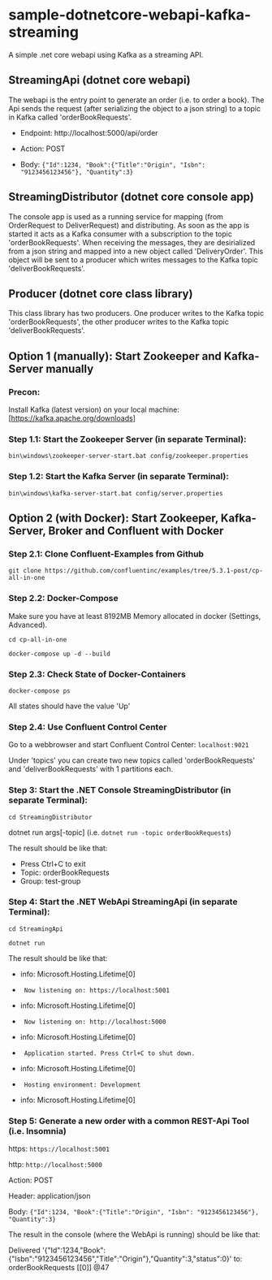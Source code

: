# sample-dotnetcore-webapi-kafka-streaming
A simple .net core webapi using Kafka as a streaming API.

## StreamingApi (dotnet core webapi)
The webapi is the entry point to generate an order (i.e. to order a book). The Api sends the request (after serializing the object to a json string) to a topic in Kafka called 'orderBookRequests'.

- Endpoint: http://localhost:5000/api/order

- Action: POST

- Body: ``` {"Id":1234, "Book":{"Title":"Origin", "Isbn": "9123456123456"}, "Quantity":3} ```

## StreamingDistributor (dotnet core console app)
The console app is used as a running service for mapping (from OrderRequest to DeliverRequest) and distributing. As soon as the app is started it acts as a Kafka consumer with a subscription to the topic 'orderBookRequests'. When receiving the messages, they are desirialized from a json string and mapped into a new object called 'DeliveryOrder'. This object will be sent to a producer which writes messages to the Kafka topic 'deliverBookRequests'.

## Producer (dotnet core class library)
This class library has two producers. One producer writes to the Kafka topic 'orderBookRequests', the other producer writes to the Kafka topic 'deliverBookRequests'.

## Option 1 (manually): Start Zookeeper and Kafka-Server manually

### Precon:
Install Kafka (latest version) on your local machine: [https://kafka.apache.org/downloads]

### Step 1.1: Start the Zookeeper Server (in separate Terminal):
```bin\windows\zookeeper-server-start.bat config/zookeeper.properties```

### Step 1.2: Start the Kafka Server (in separate Terminal):
```bin\windows\kafka-server-start.bat config/server.properties```

## Option 2 (with Docker): Start Zookeeper, Kafka-Server, Broker and Confluent with Docker

### Step 2.1: Clone Confluent-Examples from Github
```git clone https://github.com/confluentinc/examples/tree/5.3.1-post/cp-all-in-one```

### Step 2.2: Docker-Compose
Make sure you have at least 8192MB Memory allocated in docker (Settings, Advanced).

```cd cp-all-in-one```

```docker-compose up -d --build```

### Step 2.3: Check State of Docker-Containers
```docker-compose ps```

All states should have the value 'Up'

### Step 2.4: Use Confluent Control Center
Go to a webbrowser and start Confluent Control Center: ```localhost:9021```

Under 'topics' you can create two new topics called 'orderBookRequests' and 'deliverBookRequests' with 1 partitions each.


### Step 3: Start the .NET Console StreamingDistributor (in separate Terminal):

```cd StreamingDistributor```

dotnet run args[-topic]  (i.e. ```dotnet run -topic orderBookRequests```)

The result should be like that:

- Press Ctrl+C to exit
- Topic: orderBookRequests
- Group: test-group

### Step 4: Start the .NET WebApi StreamingApi (in separate Terminal):

```cd StreamingApi```

```dotnet run```

The result should be like that:

- info: Microsoft.Hosting.Lifetime[0]
-      Now listening on: https://localhost:5001
- info: Microsoft.Hosting.Lifetime[0]
-      Now listening on: http://localhost:5000
- info: Microsoft.Hosting.Lifetime[0]
-      Application started. Press Ctrl+C to shut down.
- info: Microsoft.Hosting.Lifetime[0]
-      Hosting environment: Development
- info: Microsoft.Hosting.Lifetime[0]

### Step 5: Generate a new order with a common REST-Api Tool (i.e. Insomnia)

https: ```https://localhost:5001```

http: ```http://localhost:5000```

Action: POST

Header: application/json

Body: ``` {"Id":1234, "Book":{"Title":"Origin", "Isbn": "9123456123456"}, "Quantity":3} ```

The result in the console (where the WebApi is running) should be like that:

Delivered '{"Id":1234,"Book":{"Isbn":"9123456123456","Title":"Origin"},"Quantity":3,"status":0}' to: orderBookRequests [[0]] @47
